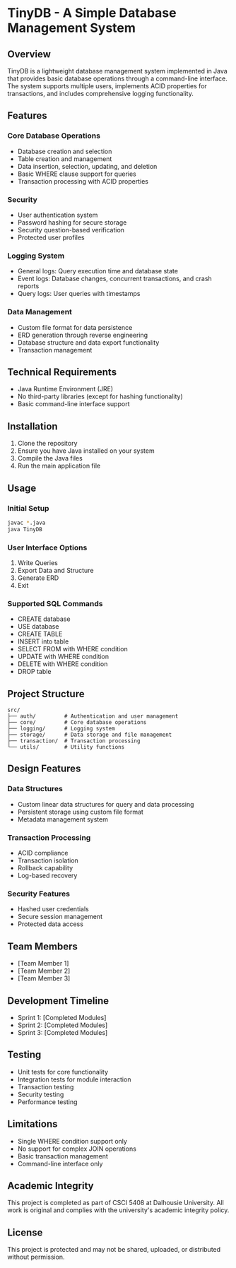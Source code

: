 # TinyDB - A Simple Database Management System

## Overview
TinyDB is a lightweight database management system implemented in Java that provides basic database operations through a command-line interface. The system supports multiple users, implements ACID properties for transactions, and includes comprehensive logging functionality.

## Features

### Core Database Operations
- Database creation and selection
- Table creation and management
- Data insertion, selection, updating, and deletion
- Basic WHERE clause support for queries
- Transaction processing with ACID properties

### Security
- User authentication system
- Password hashing for secure storage
- Security question-based verification
- Protected user profiles

### Logging System
- General logs: Query execution time and database state
- Event logs: Database changes, concurrent transactions, and crash reports
- Query logs: User queries with timestamps

### Data Management
- Custom file format for data persistence
- ERD generation through reverse engineering
- Database structure and data export functionality
- Transaction management

## Technical Requirements
- Java Runtime Environment (JRE)
- No third-party libraries (except for hashing functionality)
- Basic command-line interface support

## Installation
1. Clone the repository
2. Ensure you have Java installed on your system
3. Compile the Java files
4. Run the main application file

## Usage

### Initial Setup
```bash
javac *.java
java TinyDB
```

### User Interface Options
1. Write Queries
2. Export Data and Structure
3. Generate ERD
4. Exit

### Supported SQL Commands
- CREATE database
- USE database
- CREATE TABLE
- INSERT into table
- SELECT FROM with WHERE condition
- UPDATE with WHERE condition
- DELETE with WHERE condition
- DROP table

## Project Structure
```
src/
├── auth/         # Authentication and user management
├── core/         # Core database operations
├── logging/      # Logging system
├── storage/      # Data storage and file management
├── transaction/  # Transaction processing
└── utils/        # Utility functions
```

## Design Features

### Data Structures
- Custom linear data structures for query and data processing
- Persistent storage using custom file format
- Metadata management system

### Transaction Processing
- ACID compliance
- Transaction isolation
- Rollback capability
- Log-based recovery

### Security Features
- Hashed user credentials
- Secure session management
- Protected data access

## Team Members
- [Team Member 1]
- [Team Member 2]
- [Team Member 3]

## Development Timeline
- Sprint 1: [Completed Modules]
- Sprint 2: [Completed Modules]
- Sprint 3: [Completed Modules]

## Testing
- Unit tests for core functionality
- Integration tests for module interaction
- Transaction testing
- Security testing
- Performance testing

## Limitations
- Single WHERE condition support only
- No support for complex JOIN operations
- Basic transaction management
- Command-line interface only

## Academic Integrity
This project is completed as part of CSCI 5408 at Dalhousie University. All work is original and complies with the university's academic integrity policy.

## License
This project is protected and may not be shared, uploaded, or distributed without permission.